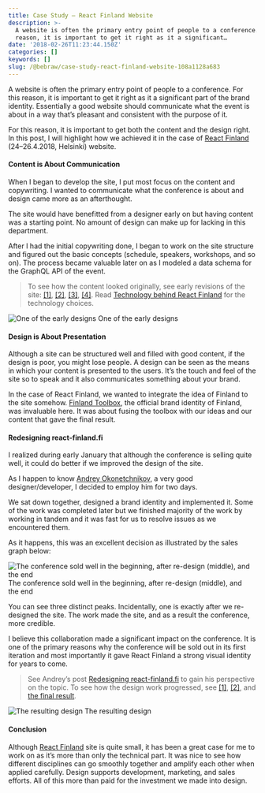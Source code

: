 ```yaml
---
title: Case Study — React Finland Website
description: >-
  A website is often the primary entry point of people to a conference. For this
  reason, it is important to get it right as it a significant…
date: '2018-02-26T11:23:44.150Z'
categories: []
keywords: []
slug: /@bebraw/case-study-react-finland-website-108a1128a683
---
```


A website is often the primary entry point of people to a conference. For this reason, it is important to get it right as it a significant part of the brand identity. Essentially a good website should communicate what the event is about in a way that’s pleasant and consistent with the purpose of it.

For this reason, it is important to get both the content and the design right. In this post, I will highlight how we achieved it in the case of [React Finland](https://react-finland.fi/) (24–26.4.2018, Helsinki) website.

#### Content is About Communication

When I began to develop the site, I put most focus on the content and copywriting. I wanted to communicate what the conference is about and design came more as an afterthought.

The site would have benefitted from a designer early on but having content was a starting point. No amount of design can make up for lacking in this department.

After I had the initial copywriting done, I began to work on the site structure and figured out the basic concepts (schedule, speakers, workshops, and so on). The process became valuable later on as I modeled a data schema for the GraphQL API of the event.

> To see how the content looked originally, see early revisions of the site: [\[1\]](https://59fddcb08198760e2a9941cd--react-finland.netlify.com/), [\[2\]](https://5a006850df995339562abfdb--react-finland.netlify.com/), [\[3\]](https://5a4e4219a114770c1bf21b79--react-finland.netlify.com/), [\[4\]](https://5a65b2cda6188f6f41f79626--react-finland.netlify.com/). Read [Technology behind React Finland](https://medium.com/react-finland/the-technology-behind-react-finland-5d944cc6e438) for the technology choices.

![One of the early designs](img/1__5X8QAgunoLAxiSozJJL5gg.png)
One of the early designs

#### Design is About Presentation

Although a site can be structured well and filled with good content, if the design is poor, you might lose people. A design can be seen as the means in which your content is presented to the users. It’s the touch and feel of the site so to speak and it also communicates something about your brand.

In the case of React Finland, we wanted to integrate the idea of Finland to the site somehow. [Finland Toolbox](https://toolbox.finland.fi/), the official brand identity of Finland, was invaluable here. It was about fusing the toolbox with our ideas and our content that gave the final result.

#### Redesigning react-finland.fi

I realized during early January that although the conference is selling quite well, it could do better if we improved the design of the site.

As I happen to know [Andrey Okonetchnikov](https://medium.com/u/5829a67c85f9), a very good designer/developer, I decided to employ him for two days.

We sat down together, designed a brand identity and implemented it. Some of the work was completed later but we finished majority of the work by working in tandem and it was fast for us to resolve issues as we encountered them.

As it happens, this was an excellent decision as illustrated by the sales graph below:

![The conference sold well in the beginning, after re-design (middle), and the end](img/1__njCZxE2vffyybJvMUUdRlw.png)
The conference sold well in the beginning, after re-design (middle), and the end

You can see three distinct peaks. Incidentally, one is exactly after we re-designed the site. The work made the site, and as a result the conference, more credible.

I believe this collaboration made a significant impact on the conference. It is one of the primary reasons why the conference will be sold out in its first iteration and most importantly it gave React Finland a strong visual identity for years to come.

> See Andrey’s post [Redesigning react-finland.fi](https://medium.com/@okonetchnikov/redesigning-react-finland-fi-7f2dd6b5b487) to gain his perspective on the topic. To see how the design work progressed, see [\[1\]](https://5a66134181987604bc6828a5--react-finland.netlify.com/), [\[2\]](https://5a71938aa6188f2be2d22167--react-finland.netlify.com/), and [the final result](https://react-finland.fi/).

![The resulting design](img/1__DhRYGnHVB15BmYkARbyrVg.png)
The resulting design

#### Conclusion

Although [React Finland](https://react-finland.fi/) site is quite small, it has been a great case for me to work on as it’s more than only the technical part. It was nice to see how different disciplines can go smoothly together and amplify each other when applied carefully. Design supports development, marketing, and sales efforts. All of this more than paid for the investment we made into design.
